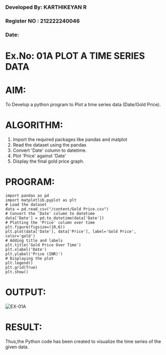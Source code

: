 ### Developed By: KARTHIKEYAN R
### Register NO : 212222240046
### Date:
# Ex.No: 01A PLOT A TIME SERIES DATA
# AIM:
To Develop a python program to Plot a time series data (Date/Gold Price).
# ALGORITHM:
1. Import the required packages like pandas and matplot
2. Read the dataset using the pandas
3. Convert 'Date' column to datetime.
4. Plot 'Price' against 'Date'
5. Display the final gold price graph.
# PROGRAM:
```
import pandas as pd
import matplotlib.pyplot as plt
# Load the dataset
data = pd.read_csv("/content/Gold Price.csv")
# Convert the 'Date' column to datetime
data['Date'] = pd.to_datetime(data['Date'])
# Plotting the 'Price' column over time
plt.figure(figsize=(10,6))
plt.plot(data['Date'], data['Price'], label='Gold Price', color='gold')
# Adding title and labels
plt.title('Gold Price Over Time')
plt.xlabel('Date')
plt.ylabel('Price (INR)')
# Displaying the plot
plt.legend()
plt.grid(True)
plt.show()
```
# OUTPUT:
![EX-01A](https://github.com/user-attachments/assets/50799f42-fee2-4a07-969b-e012d8125bf5)
# RESULT:
Thus,the Python code has been created to visualize the time series of the given data.
